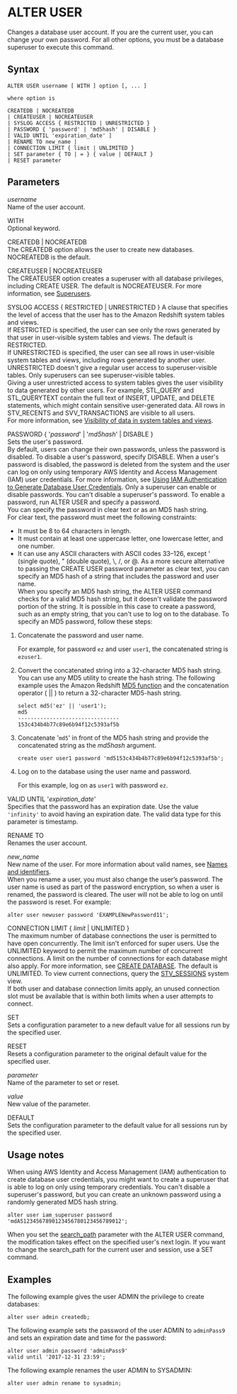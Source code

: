 # ALTER USER<a name="r_ALTER_USER"></a>

Changes a database user account\. If you are the current user, you can change your own password\. For all other options, you must be a database superuser to execute this command\.

## Syntax<a name="r_ALTER_USER-synopsis"></a>

```
ALTER USER username [ WITH ] option [, ... ]

where option is

CREATEDB | NOCREATEDB 
| CREATEUSER | NOCREATEUSER 
| SYSLOG ACCESS { RESTRICTED | UNRESTRICTED }
| PASSWORD { 'password' | 'md5hash' | DISABLE }
[ VALID UNTIL 'expiration_date' ] 
| RENAME TO new_name |
| CONNECTION LIMIT { limit | UNLIMITED }
| SET parameter { TO | = } { value | DEFAULT } 
| RESET parameter
```

## Parameters<a name="r_ALTER_USER-parameters"></a>

 *username*   
Name of the user account\. 

WITH   
Optional keyword\. 

CREATEDB \| NOCREATEDB   
The CREATEDB option allows the user to create new databases\. NOCREATEDB is the default\. 

CREATEUSER \| NOCREATEUSER   
The CREATEUSER option creates a superuser with all database privileges, including CREATE USER\. The default is NOCREATEUSER\. For more information, see [Superusers](r_superusers.md)\.

SYSLOG ACCESS \{ RESTRICTED \| UNRESTRICTED \}  <a name="alter-user-syslog-access"></a>
A clause that specifies the level of access that the user has to the Amazon Redshift system tables and views\.   
If RESTRICTED is specified, the user can see only the rows generated by that user in user\-visible system tables and views\. The default is RESTRICTED\.   
If UNRESTRICTED is specified, the user can see all rows in user\-visible system tables and views, including rows generated by another user\. UNRESTRICTED doesn't give a regular user access to superuser\-visible tables\. Only superusers can see superuser\-visible tables\.   
Giving a user unrestricted access to system tables gives the user visibility to data generated by other users\. For example, STL\_QUERY and STL\_QUERYTEXT contain the full text of INSERT, UPDATE, and DELETE statements, which might contain sensitive user\-generated data\. 
All rows in STV\_RECENTS and SVV\_TRANSACTIONS are visible to all users\.   
For more information, see [Visibility of data in system tables and views](c_visibility-of-data.md)\.

PASSWORD \{ '*password*' \| '*md5hash*' \| DISABLE \}  
Sets the user's password\.   
By default, users can change their own passwords, unless the password is disabled\. To disable a user's password, specify DISABLE\. When a user's password is disabled, the password is deleted from the system and the user can log on only using temporary AWS Identity and Access Management \(IAM\) user credentials\. For more information, see [Using IAM Authentication to Generate Database User Credentials](https://docs.aws.amazon.com/redshift/latest/mgmt/generating-user-credentials.html)\. Only a superuser can enable or disable passwords\. You can't disable a superuser's password\. To enable a password, run ALTER USER and specify a password\.  
You can specify the password in clear text or as an MD5 hash string\.   
For clear text, the password must meet the following constraints:  
+ It must be 8 to 64 characters in length\.
+ It must contain at least one uppercase letter, one lowercase letter, and one number\.
+ It can use any ASCII characters with ASCII codes 33–126, except ' \(single quote\), " \(double quote\), \\, /, or @\. 
As a more secure alternative to passing the CREATE USER password parameter as clear text, you can specify an MD5 hash of a string that includes the password and user name\.   
When you specify an MD5 hash string, the ALTER USER command checks for a valid MD5 hash string, but it doesn't validate the password portion of the string\. It is possible in this case to create a password, such as an empty string, that you can't use to log on to the database\.
To specify an MD5 password, follow these steps:   

1. Concatenate the password and user name\. 

   For example, for password `ez` and user `user1`, the concatenated string is `ezuser1`\. 

1. Convert the concatenated string into a 32\-character MD5 hash string\. You can use any MD5 utility to create the hash string\. The following example uses the Amazon Redshift [MD5 function](r_MD5.md) and the concatenation operator \( \|\| \) to return a 32\-character MD5\-hash string\. 

   ```
   select md5('ez' || 'user1');
   md5                             
   --------------------------------
   153c434b4b77c89e6b94f12c5393af5b
   ```

1. Concatenate '`md5`' in front of the MD5 hash string and provide the concatenated string as the *md5hash* argument\.

   ```
   create user user1 password 'md5153c434b4b77c89e6b94f12c5393af5b';
   ```

1. Log on to the database using the user name and password\. 

   For this example, log on as `user1` with password `ez`\. 

VALID UNTIL '*expiration\_date*'   
Specifies that the password has an expiration date\. Use the value `'infinity'` to avoid having an expiration date\. The valid data type for this parameter is timestamp\. 

RENAME TO   
Renames the user account\. 

 *new\_name*   
New name of the user\. For more information about valid names, see [Names and identifiers](r_names.md)\.  
When you rename a user, you must also change the user’s password\. The user name is used as part of the password encryption, so when a user is renamed, the password is cleared\. The user will not be able to log on until the password is reset\. For example:   

```
alter user newuser password 'EXAMPLENewPassword11'; 
```

CONNECTION LIMIT \{ *limit* \| UNLIMITED \}   
The maximum number of database connections the user is permitted to have open concurrently\. The limit isn't enforced for super users\. Use the UNLIMITED keyword to permit the maximum number of concurrent connections\.  A limit on the number of connections for each database might also apply\. For more information, see [CREATE DATABASE](r_CREATE_DATABASE.md)\. The default is UNLIMITED\. To view current connections, query the [STV\_SESSIONS](r_STV_SESSIONS.md) system view\.  
If both user and database connection limits apply, an unused connection slot must be available that is within both limits when a user attempts to connect\.

SET   
Sets a configuration parameter to a new default value for all sessions run by the specified user\. 

RESET   
Resets a configuration parameter to the original default value for the specified user\. 

 *parameter*   
Name of the parameter to set or reset\. 

 *value*   
New value of the parameter\. 

DEFAULT   
Sets the configuration parameter to the default value for all sessions run by the specified user\. 

## Usage notes<a name="r_ALTER_USER_usage_notes"></a>

When using AWS Identity and Access Management \(IAM\) authentication to create database user credentials, you might want to create a superuser that is able to log on only using temporary credentials\. You can't disable a superuser's password, but you can create an unknown password using a randomly generated MD5 hash string\.

```
alter user iam_superuser password 'mdA51234567890123456780123456789012';
```

When you set the [search\_path](r_search_path.md) parameter with the ALTER USER command, the modification takes effect on the specified user's next login\. If you want to change the search\_path for the current user and session, use a SET command\. 

## Examples<a name="r_ALTER_USER-examples"></a>

The following example gives the user ADMIN the privilege to create databases: 

```
alter user admin createdb;
```

The following example sets the password of the user ADMIN to `adminPass9` and sets an expiration date and time for the password: 

```
alter user admin password 'adminPass9'
valid until '2017-12-31 23:59';
```

The following example renames the user ADMIN to SYSADMIN: 

```
alter user admin rename to sysadmin;
```